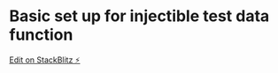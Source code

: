 # Basic set up for injectible test data function

[Edit on StackBlitz ⚡️](https://stackblitz.com/edit/typescript-ewnahs)
